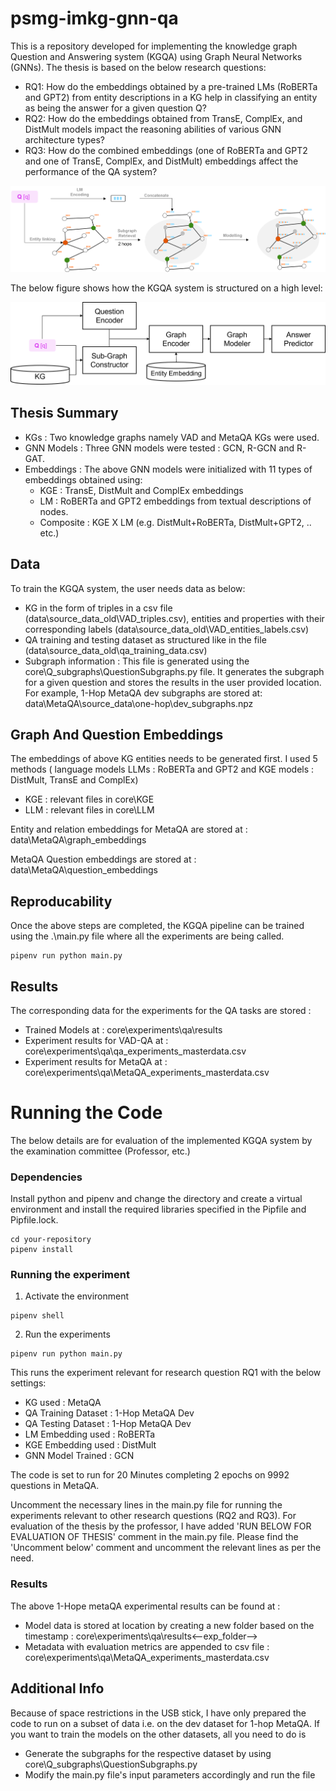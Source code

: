 # psmg-imkg-gnn-qa
This is a repository developed for implementing the knowledge graph Question and Answering system (KGQA) using Graph Neural Networks (GNNs). The thesis is based on the below research questions:

* RQ1: How do the embeddings obtained by a pre-trained LMs (RoBERTa and GPT2) from entity descriptions in a KG help in classifying an entity as being the answer for a given question Q?
* RQ2: How do the embeddings obtained from TransE, ComplEx, and DistMult models impact the reasoning abilities of various GNN architecture types?
* RQ3: How do the combined embeddings (one of RoBERTa and GPT2 and one of TransE, ComplEx, and DistMult) embeddings affect the performance of the QA system?


![Image Alt Text](https://github.com/D-Hema-Kumar/knowledge-graph-question-answering-with-GNNs/blob/main/images/training_workflow.png?raw=true)

The below figure shows how the KGQA system is structured on a high level:

![Alt text](images\QA_system.png "KGQA Pipeline")

## Thesis Summary

* KGs : Two knowledge graphs namely VAD and MetaQA KGs were used.
* GNN Models : Three GNN models were tested : GCN, R-GCN and R-GAT.
* Embeddings : The above GNN models were initialized with 11 types of embeddings obtained using:
    * KGE : TransE, DistMult and ComplEx embeddings
    * LM : RoBERTa and GPT2 embeddings from textual descriptions of nodes.
    * Composite : KGE X LM (e.g. DistMult+RoBERTa, DistMult+GPT2, .. etc.)

## Data
To train the KGQA system, the user needs data as below:

* KG in the form of triples in a csv file (data\source_data_old\VAD_triples.csv), entities and properties with their corresponding labels (data\source_data_old\VAD_entities_labels.csv)
* QA training and testing dataset as structured like in the file (data\source_data_old\qa_training_data.csv)
* Subgraph information : This file is generated using the core\Q_subgraphs\QuestionSubgraphs.py file. It generates the subgraph for a given question and stores the results in the user provided location. For example, 1-Hop MetaQA dev subgraphs are stored at:  data\MetaQA\source_data\one-hop\dev_subgraphs.npz

## Graph And Question Embeddings
The embeddings of above KG entities needs to be generated first. I used 5 methods ( language models LLMs : RoBERTa and GPT2 and KGE models : DistMult, TransE and ComplEx) 
* KGE : relevant files in core\KGE
* LLM : relevant files in core\LLM

Entity and relation embeddings for MetaQA are stored at : data\MetaQA\graph_embeddings

MetaQA Question embeddings are stored at : data\MetaQA\question_embeddings

## Reproducability

Once the above steps are completed, the KGQA pipeline can be trained using the .\main.py file where all the experiments are being called.
```
pipenv run python main.py
```

## Results

The corresponding data for the experiments for the QA tasks are stored :

* Trained Models at : core\experiments\qa\results
* Experiment results for VAD-QA at : core\experiments\qa\qa_experiments_masterdata.csv
* Experiment results for MetaQA at : core\experiments\qa\MetaQA_experiments_masterdata.csv

# Running the Code

The below details are for evaluation of the implemented KGQA system by the examination committee (Professor, etc.)

### Dependencies
Install python and pipenv and change the directory and create a virtual environment and install the required libraries specified in the Pipfile and Pipfile.lock. 
```
cd your-repository
pipenv install
```
### Running the experiment
1. Activate the environment
```
pipenv shell
```
2. Run the experiments
```
pipenv run python main.py
```
This runs the experiment relevant for research question RQ1 with the below settings:
* KG used : MetaQA
* QA Training Dataset : 1-Hop MetaQA Dev
* QA Testing Dataset : 1-Hop MetaQA Dev
* LM Embedding used : RoBERTa
* KGE Embedding used : DistMult
* GNN Model Trained : GCN

The code is set to run for 20 Minutes completing 2 epochs on 9992 questions in MetaQA.

Uncomment the necessary lines in the main.py file for running the experiments relevant to other research questions (RQ2 and RQ3). For evaluation of the thesis by the professor, I have added
'RUN BELOW FOR EVALUATION OF THESIS' comment in the main.py file. Please find the 'Uncomment below' comment and uncomment the relevant lines as per the need.

### Results
The above 1-Hope metaQA experimental results can be found at :

* Model data is stored at location by creating a new folder based on the timestamp : core\experiments\qa\results\<--exp_folder-->
* Metadata with evaluation metrics are appended to csv file : core\experiments\qa\MetaQA_experiments_masterdata.csv

## Additional Info
Because of space restrictions in the USB stick, I have only prepared the code to run on a subset of data i.e. on the dev dataset for 1-hop MetaQA. If you want to train the models on the other datasets, all you need to do is
* Generate the subgraphs for the respective dataset by using core\Q_subgraphs\QuestionSubgraphs.py
* Modify the main.py file's input parameters accordingly and run the file





